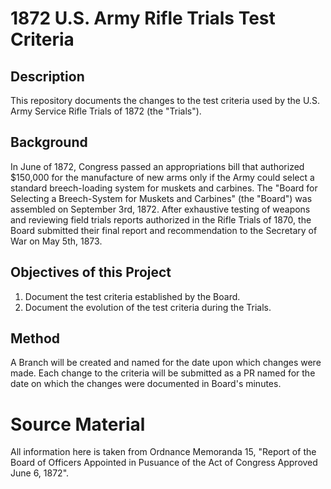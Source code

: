 # 1872 U.S. Army Rifle Trials Test Criteria
## Description
This repository documents the changes to the test criteria used by the U.S. Army Service Rifle Trials of 1872 (the "Trials").

## Background
In June of 1872, Congress passed an appropriations bill that authorized $150,000 for the manufacture of new arms only if the Army could select a standard breech-loading system for muskets and carbines.
The "Board for Selecting a Breech-System for Muskets and Carbines" (the "Board") was assembled on September 3rd, 1872. After exhaustive testing of weapons and reviewing field trials reports authorized in the Rifle Trials of 1870, the Board submitted their final report and recommendation to the Secretary of War on May 5th, 1873.

## Objectives of this Project
1) Document the test criteria established by the Board.
2) Document the evolution of the test criteria during the Trials.

## Method
A Branch will be created and named for the date upon which changes were made.
Each change to the criteria will be submitted as a PR named for the date on which the changes were documented in Board's minutes.

# Source Material
All information here is taken from Ordnance Memoranda 15, "Report of the Board of Officers Appointed in Pusuance of the Act of Congress Approved June 6, 1872".
